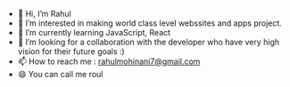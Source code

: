 - 👋 Hi, I’m Rahul
- 👀 I’m interested in making world class level webssites and apps project.
- 🌱 I’m currently learning JavaScript, React
- 💞️ I’m looking for a collaboration with the developer who have very high vision for their future goals :) 
- 📫 How to reach me : rahulmohinani7@gmail.com
- 😄 You can call me roul 


<!---
Mohinani-rahulcodes/Mohinani-rahulcodes is a ✨ special ✨ repository because its `README.md` (this file) appears on your GitHub profile.
You can click the Preview link to take a look at your changes.
--->
